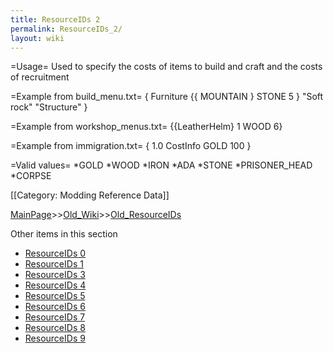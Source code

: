 ```yaml
---
title: ResourceIDs 2
permalink: ResourceIDs_2/
layout: wiki
---
```

=Usage=
Used to specify the costs of items to build and craft and the costs of recruitment

=Example from build_menu.txt=
 { Furniture {{ MOUNTAIN } STONE 5 } &quot;Soft rock&quot; &quot;Structure&quot; }

=Example from workshop_menus.txt=
 {{LeatherHelm} 1 WOOD 6}

=Example from immigration.txt=
 { 1.0 CostInfo GOLD 100 }

=Valid values=
*GOLD
*WOOD
*IRON
*ADA
*STONE
*PRISONER_HEAD
*CORPSE

[[Category: Modding Reference Data]]

[MainPage](/keeperrl_wiki/ "wikilink")>>[Old_Wiki](/keeperrl_wiki/Old_Wiki "wikilink")>>[Old_ResourceIDs](/keeperrl_wiki/Old_ResourceIDs "wikilink")

Other items in this section
-    [ResourceIDs 0](/keeperrl_wiki/ResourceIDs_0 "wikilink")
-    [ResourceIDs 1](/keeperrl_wiki/ResourceIDs_1 "wikilink")
-    [ResourceIDs 3](/keeperrl_wiki/ResourceIDs_3 "wikilink")
-    [ResourceIDs 4](/keeperrl_wiki/ResourceIDs_4 "wikilink")
-    [ResourceIDs 5](/keeperrl_wiki/ResourceIDs_5 "wikilink")
-    [ResourceIDs 6](/keeperrl_wiki/ResourceIDs_6 "wikilink")
-    [ResourceIDs 7](/keeperrl_wiki/ResourceIDs_7 "wikilink")
-    [ResourceIDs 8](/keeperrl_wiki/ResourceIDs_8 "wikilink")
-    [ResourceIDs 9](/keeperrl_wiki/ResourceIDs_9 "wikilink")
